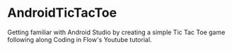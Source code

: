 # AndroidTicTacToe

Getting familiar with Android Studio by creating a simple Tic Tac Toe game following along Coding in Flow's Youtube tutorial.
